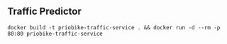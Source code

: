 ## Traffic Predictor

```
docker build -t priobike-traffic-service . && docker run -d --rm -p 80:80 priobike-traffic-service
```